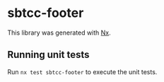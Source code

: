 # sbtcc-footer

This library was generated with [Nx](https://nx.dev).

## Running unit tests

Run `nx test sbtcc-footer` to execute the unit tests.
